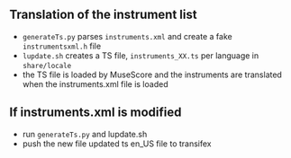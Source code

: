 Translation of the instrument list
---

* `generateTs.py` parses `instruments.xml` and create a fake `instrumentsxml.h` file
* `lupdate.sh` creates a TS file, `instruments_XX.ts` per language in `share/locale`
* the TS file is loaded by MuseScore and the instruments are translated when the instruments.xml file is loaded

If instruments.xml is modified
--

* run `generateTs.py` and lupdate.sh
* push the new file updated ts en_US file to transifex